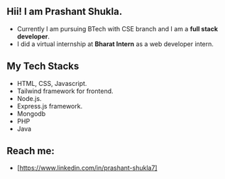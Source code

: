 ## Hii! I am Prashant Shukla.

 - Currently I am pursuing BTech with CSE branch and I am a **full stack
   developer**.
 - I did a virtual internship at **Bharat Intern** as a web developer intern. 
 ## My Tech Stacks
 
 - HTML, CSS, Javascript.
 - Tailwind framework for frontend.
 - Node.js.
 - Express.js framework.
 - Mongodb
 - PHP
 - Java
## Reach me:
 - [https://www.linkedin.com/in/prashant-shukla7]
